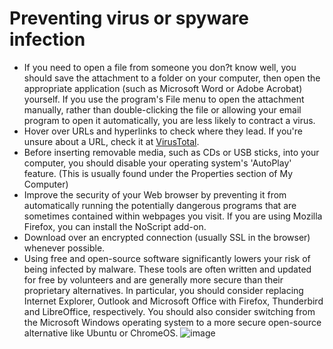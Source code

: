 [Title]: # (Preventing virus or spyware infection)
[Difficulty]: # (Advanced)
[Order]: # (1)

# Preventing virus or spyware infection

*   If you need to open a file from someone you don?t know well, you should save the attachment to a folder on your computer, then open the appropriate application (such as Microsoft Word or Adobe Acrobat) yourself. If you use the program's File menu to open the attachment manually, rather than double-clicking the file or allowing your email program to open it automatically, you are less likely to contract a virus.
*   Hover over URLs and hyperlinks to check where they lead. If you're unsure about a URL, check it at [VirusTotal](https://www.virustotal.com/#url).
*   Before inserting removable media, such as CDs or USB sticks, into your computer, you should disable your operating system's 'AutoPlay' feature. (This is usually found under the Properties section of My Computer)
*   Improve the security of your Web browser by preventing it from automatically running the potentially dangerous programs that are sometimes contained within webpages you visit. If you are using Mozilla Firefox, you can install the NoScript add-on.
*   Download over an encrypted connection (usually SSL in the browser) whenever possible.
*   Using free and open-source software significantly lowers your risk of being infected by malware. These tools are often written and updated for free by volunteers and are generally more secure than their proprietary alternatives. In particular, you should consider replacing Internet Explorer, Outlook and Microsoft Office with Firefox, Thunderbird and LibreOffice, respectively. You should also consider switching from the Microsoft Windows operating system to a more secure open-source alternative like Ubuntu or ChromeOS.
![image](malware_adv2.png)